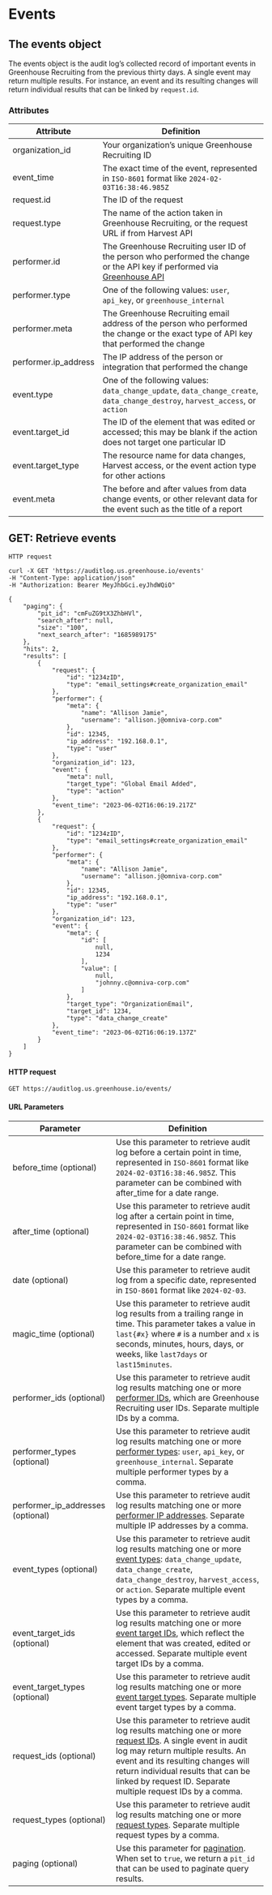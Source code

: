 # Events

## The events object

The events object is the audit log’s collected record of important events in Greenhouse Recruiting from the previous thirty days. A single event may return multiple results. For instance, an event and its resulting changes will return individual results that can be linked by `request.id`.

### Attributes
Attribute | Definition
--------- | -----------
organization_id | Your organization’s unique Greenhouse Recruiting ID
event_time | The exact time of the event, represented in `ISO-8601` format like `2024-02-03T16:38:46.985Z`
request.id | The ID of the request
request.type | The name of the action taken in Greenhouse Recruiting, or the request URL if from Harvest API
performer.id | The Greenhouse Recruiting user ID of the person who performed the change or the API key if performed via [Greenhouse API](http://developers.greenhouse.io)
performer.type | One of the following values: `user`, `api_key`, or `greenhouse_internal`
performer.meta | The Greenhouse Recruiting email address of the person who performed the change or the exact type of API key that performed the change
performer.ip_address | The IP address of the person or integration that performed the change
event.type | One of the following values: `data_change_update`, `data_change_create`, `data_change_destroy`, `harvest_access`, or `action`
event.target_id | The ID of the element that was edited or accessed; this may be blank if the action does not target one particular ID
event.target_type | The resource name for data changes, Harvest access, or the event action type for other actions
event.meta | The before and after values from data change events, or other relevant data for the event such as the title of a report

## GET: Retrieve events
```shell
HTTP request

curl -X GET 'https://auditlog.us.greenhouse.io/events'
-H "Content-Type: application/json"
-H "Authorization: Bearer MeyJhbGci.eyJhdWQiO"

{
    "paging": {
        "pit_id": "cmFuZG9tX3ZhbHVl",
        "search_after": null,
        "size": "100",
        "next_search_after": "1685989175"
    },
    "hits": 2,
    "results": [
        {
            "request": {
                "id": "1234zID",
                "type": "email_settings#create_organization_email"
            },
            "performer": {
                "meta": {
                    "name": "Allison Jamie",
                    "username": "allison.j@omniva-corp.com"
                },
                "id": 12345,
                "ip_address": "192.168.0.1",
                "type": "user"
            },
            "organization_id": 123,
            "event": {
                "meta": null,
                "target_type": "Global Email Added",
                "type": "action"
            },
            "event_time": "2023-06-02T16:06:19.217Z"
        },
        {
            "request": {
                "id": "1234zID",
                "type": "email_settings#create_organization_email"
            },
            "performer": {
                "meta": {
                    "name": "Allison Jamie",
                    "username": "allison.j@omniva-corp.com"
                },
                "id": 12345,
                "ip_address": "192.168.0.1",
                "type": "user"
            },
            "organization_id": 123,
            "event": {
                "meta": {
                    "id": [
                        null,
                        1234
                    ],
                    "value": [
                        null,
                        "johnny.c@omniva-corp.com"
                    ]
                },
                "target_type": "OrganizationEmail",
                "target_id": 1234,
                "type": "data_change_create"
            },
            "event_time": "2023-06-02T16:06:19.137Z"
        }
    ]
}
```
#### HTTP request

`GET https://auditlog.us.greenhouse.io/events/`

#### URL Parameters

Parameter | Definition
--------- | -----------
before_time (optional) | Use this parameter to retrieve audit log before a certain point in time, represented in `ISO-8601` format like `2024-02-03T16:38:46.985Z`. This parameter can be combined with after_time for a date range.
after_time (optional) | Use this parameter to retrieve audit log after a certain point in time, represented in `ISO-8601` format like `2024-02-03T16:38:46.985Z`. This parameter can be combined with before_time for a date range.
date (optional) | Use this parameter to retrieve audit log from a specific date, represented in `ISO-8601` format like `2024-02-03`.
magic_time (optional) | Use this parameter to retrieve audit log results from a trailing range in time. This parameter takes a value in `last{#x}` where `#` is a number and `x` is seconds, minutes, hours, days, or weeks, like `last7days` or `last15minutes`.
performer_ids (optional) | Use this parameter to retrieve audit log results matching one or more [performer IDs](https://support.greenhouse.io/hc/en-us/articles/15075283790107), which are Greenhouse Recruiting user IDs. Separate multiple IDs by a comma.
performer_types (optional) | Use this parameter to retrieve audit log results matching one or more [performer types](https://support.greenhouse.io/hc/en-us/articles/15075283790107): `user`, `api_key`, or `greenhouse_internal`. Separate multiple performer types by a comma.
performer_ip_addresses (optional) | Use this parameter to retrieve audit log results matching one or more [performer IP addresses](https://support.greenhouse.io/hc/en-us/articles/15075283790107). Separate multiple IP addresses by a comma.
event_types (optional) | Use this parameter to retrieve audit log results matching one or more [event types](https://support.greenhouse.io/hc/en-us/articles/15075283790107): `data_change_update`, `data_change_create`, `data_change_destroy`, `harvest_access`, or `action`. Separate multiple event types by a comma.
event_target_ids (optional) | Use this parameter to retrieve audit log results matching one or more [event target IDs](https://support.greenhouse.io/hc/en-us/articles/15075283790107), which reflect the element that was created, edited or accessed. Separate multiple event target IDs by a comma.
event_target_types (optional) | Use this parameter to retrieve audit log results matching one or more [event target types](https://support.greenhouse.io/hc/en-us/articles/15075283790107). Separate multiple event target types by a comma.
request_ids (optional) | Use this parameter to retrieve audit log results matching one or more [request IDs](https://support.greenhouse.io/hc/en-us/articles/15075283790107). A single event in audit log may return multiple results. An event and its resulting changes will return individual results that can be linked by request ID. Separate multiple request IDs by a comma.
request_types (optional) | Use this parameter to retrieve audit log results matching one or more [request types](https://support.greenhouse.io/hc/en-us/articles/15075283790107). Separate multiple request types by a comma.
paging (optional) | Use this parameter for [pagination](https://developers.greenhouse.io/audit-log.html#pagination). When set to `true`, we return a `pit_id` that can be used to paginate query results.
